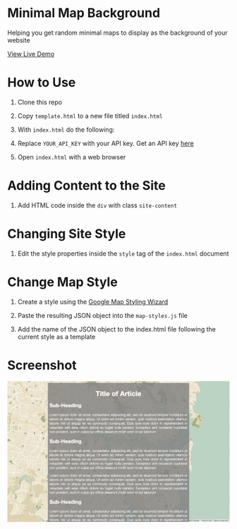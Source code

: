 # Minimal Map Background

Helping you get random minimal maps to display as the background of your website

[View Live Demo](https://strawstack.github.io/MinimalMapBackground/index.html)

# How to Use

1. Clone this repo

2. Copy `template.html` to a new file titled `index.html`

3. With `index.html` do the following:

4. Replace `YOUR_API_KEY` with your API key. Get an API key [here](https://developers.google.com/maps/documentation/javascript/get-api-key)

5. Open `index.html` with a web browser

# Adding Content to the Site

1. Add HTML code inside the `div` with class `site-content`

# Changing Site Style

1. Edit the style properties inside the `style` tag of the `index.html` document

# Change Map Style

1. Create a style using the [Google Map Styling Wizard](https://mapstyle.withgoogle.com/) 

2. Paste the resulting JSON object into the `map-styles.js` file 

3. Add the name of the JSON object to the index.html file following the current style as a template

# Screenshot

![](./screenshot.png)
